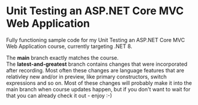 # Unit Testing an ASP.NET Core MVC Web Application
Fully functioning sample code for my Unit Testing an ASP.NET Core MVC Web Application course, currently targeting .NET 8.

The **main** branch exactly matches the course.  
The **latest-and-greatest** branch contains changes that were incorporated after recording. Most often these changes are language features that are relativley new and/or in preview, like primary constructors, switch expressions and so on. Most of these changes will probably make it into the main branch when course updates happen, but if you don't want to wait for that you can already check it out - enjoy :-)
